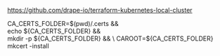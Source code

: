 
https://github.com/drape-io/terraform-kubernetes-local-cluster

CA_CERTS_FOLDER=$(pwd)/.certs && \
    echo ${CA_CERTS_FOLDER} && \
    mkdir -p ${CA_CERTS_FOLDER} && \
    CAROOT=${CA_CERTS_FOLDER} mkcert -install
